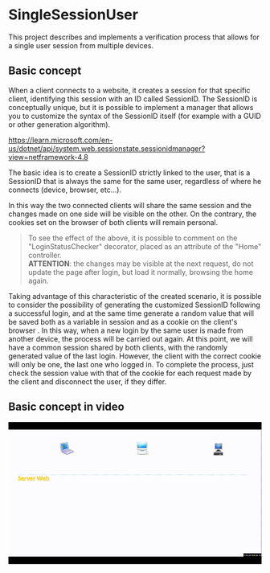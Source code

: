 # SingleSessionUser

This project describes and implements a verification process that allows for a single user session from multiple devices.

## Basic concept

When a client connects to a website, it creates a session for that specific client, identifying this session with an ID called SessionID. The SessionID is conceptually unique, but it is possible to implement a manager that allows you to customize the syntax of the SessionID itself (for example with a GUID or other generation algorithm).

https://learn.microsoft.com/en-us/dotnet/api/system.web.sessionstate.sessionidmanager?view=netframework-4.8

The basic idea is to create a SessionID strictly linked to the user, that is a SessionID that is always the same for the same user, regardless of where he connects (device, browser, etc...).

In this way the two connected clients will share the same session and the changes made on one side will be visible on the other. On the contrary, the cookies set on the browser of both clients will remain personal.

>To see the effect of the above, it is possible to comment on the "LoginStatusChecker" decorator, placed as an attribute of the "Home" controller.<br />**ATTENTION**: the changes may be visible at the next request, do not update the page after login, but load it normally, browsing the home again.

Taking advantage of this characteristic of the created scenario, it is possible to consider the possibility of generating the customized SessionID following a successful login, and at the same time generate a random value that will be saved both as a variable in session and as a cookie on the client's browser . In this way, when a new login by the same user is made from another device, the process will be carried out again. At this point, we will have a common session shared by both clients, with the randomly generated value of the last login. However, the client with the correct cookie will only be one, the last one who logged in.
To complete the process, just check the session value with that of the cookie for each request made by the client and disconnect the user, if they differ.

## Basic concept in video

![name](images_and_videos/SingleSessionUser.gif)
